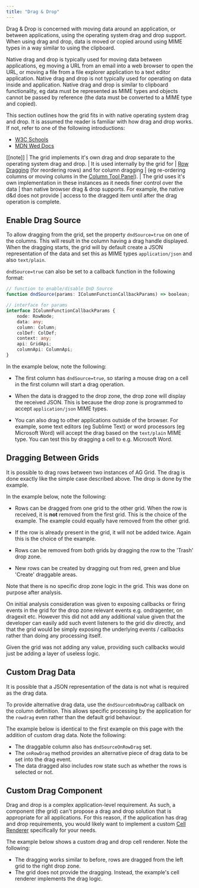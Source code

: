 ```yaml
---
title: "Drag & Drop"
---
```


Drag & Drop is concerned with moving data around an application, or between applications, using the operating system drag and drop support. When using drag and drop, data is moved or copied around using MIME types in a way similar to using the clipboard.

Native drag and drop is typically used for moving data between applications, eg moving a URL from an email into a web browser to open the URL, or moving a file from a file explorer application to a text editor application. Native drag and drop is not typically used for operating on data inside and application. Native drag and drop is similar to clipboard functionality, eg data must be represented as MIME types and objects cannot be passed by reference (the data must be converted to a MIME type and copied).

This section outlines how the grid fits in with native operating system drag and drop. It is assumed the reader is familiar with how drag and drop works. If not, refer to one of the following introductions:

- [W3C Schools](https://www.w3schools.com/html/html5_draganddrop.asp)
- [MDN Wed Docs](https://developer.mozilla.org/en-US/docs/Web/API/HTML_Drag_and_Drop_API)

[[note]]
| The grid implements it's own drag and drop separate to the operating system drag and drop.
| It is used internally by the grid for
| [Row Dragging](../row-dragging/) (for reordering rows) and for column dragging 
| (eg re-ordering columns or moving colums in the [Column Tool Panel](../tool-panel-columns/)).
| The grid uses it's own implementation in these instances as it needs finer control over the data
| than native browser drag & drop supports. For example, the native d&d does not provide
| access to the dragged item until after the drag operation is complete.

## Enable Drag Source

To allow dragging from the grid, set the property `dndSource=true` on one of the columns.
This will result in the column having a drag handle displayed. When the dragging starts, the grid
will by default create a JSON representation of the data and set this as MIME types `application/json` and also `text/plain`.

`dndSource=true` can also be set to a callback function in the following format:

```ts
// function to enable/disable DnD Source
function dndSource(params: IColumnFunctionCallbackParams) => boolean;

// interface for params
interface IColumnFunctionCallbackParams {
    node: RowNode;
    data: any;
    column: Column;
    colDef: ColDef;
    context: any;
    api: GridApi;
    columnApi: ColumnApi;
}
```

In the example below, note the following:

- The first column has `dndSource=true`, so staring a mouse drag on a cell in the first column will start a drag operation.

- When the data is dragged to the drop zone, the drop zone will display the received JSON. This is because the drop zone is programmed to accept `application/json` MIME types.

- You can also drag to other applications outside of the browser. For example, some text editors (eg Sublime Text) or word processors (eg Microsoft Word) will accept the drag based on the `text/plain` MIME type. You can test this by dragging a cell to e.g. Microsoft Word.

<grid-example title='Simple' name='simple' type='generated'></grid-example>

## Dragging Between Grids

It is possible to drag rows between two instances of AG Grid. The drag is done exactly like the simple case described above. The drop is done by the example.

In the example below, note the following:

- Rows can be dragged from one grid to the other grid. When the row is received, it is **not** removed from the first grid. This is the choice of the example. The example could equally have removed from the other grid.

- If the row is already present in the grid, it will not be added twice. Again this is the choice of the example.

- Rows can be removed from both grids by dragging the row to the 'Trash' drop zone.

- New rows can be created by dragging out from red, green and blue 'Create' draggable areas.

<grid-example title='Two Grids' name='two-grids' type='multi' options='{ "extras": ["fontawesome"] }'></grid-example>

Note that there is no specific drop zone logic in the grid. This was done on purpose after analysis.

On initial analysis consideration was given to exposing callbacks or firing events in the grid for the drop zone relevant events e.g. ondragenter, on dragexit etc. However this did not add any additional value given that the developer can easily add such event listeners to the grid div directly, and that the grid would be simply exposing the underlying events / callbacks rather than doing any processing itself.

Given the grid was not adding any value, providing such callbacks would just be adding a layer of useless logic.

## Custom Drag Data

It is possible that a JSON representation of the data is not what is required as the drag data.

To provide alternative drag data, use the `dndSourceOnRowDrag` callback on the column definition. This allows specific processing by the application for the `rowdrag` even rather than the default grid behaviour.

The example below is identical to the first example on this page with the addition of custom drag data. Note the following:

- The draggable column also has `dndSourceOnRowDrag` set.
- The `onRowDrag` method provides an alternative piece of drag data to be set into the drag event.
- The data dragged also includes row state such as whether the rows is selected or not.

<grid-example title='Custom Drag Data' name='custom-drag-data' type='generated'></grid-example>

## Custom Drag Component

Drag and drop is a complex application-level requirement. As such, a component (the grid) can't propose a drag and drop solution that is appropriate for all applications. For this reason, if the application has drag and drop requirements, you would likely want to implement a custom [Cell Renderer](../component-cell-renderer/) specifically for your needs.

The example below shows a custom drag and drop cell renderer. Note the following:

- The dragging works similar to before, rows are dragged from the left grid to the right drop zone.
- The grid does not provide the dragging. Instead, the example's cell renderer implements the drag logic.

<grid-example title='Custom Drag Component' name='custom-drag-comp' type='generated' options='{ "enterprise": true }'></grid-example>
